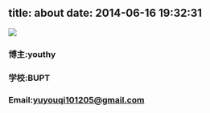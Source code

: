 title: about
date: 2014-06-16 19:32:31
---
![](http://youthy-picture.qiniudn.com/u=3721929596,1825898289&fm=21&gp=0.jpg)
###  博主:youthy
###  学校:BUPT
###  Email:yuyouqi101205@gmail.com
